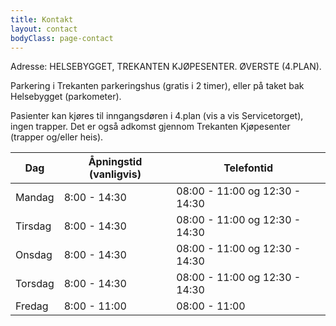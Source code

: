 ```yaml
---
title: Kontakt
layout: contact
bodyClass: page-contact
---
```


Adresse: HELSEBYGGET, TREKANTEN KJØPESENTER. ØVERSTE (4.PLAN).

Parkering i Trekanten parkeringshus (gratis i 2 timer), eller på taket bak Helsebygget (parkometer).

Pasienter kan kjøres til inngangsdøren i 4.plan (vis a vis Servicetorget), ingen trapper. Det er også adkomst gjennom Trekanten Kjøpesenter (trapper og/eller heis).

| Dag     | Åpningstid (vanligvis) | Telefontid                     |
| ------- | ---------------------- | ------------------------------ |
| Mandag  | 8:00 - 14:30           | 08:00 - 11:00 og 12:30 - 14:30 |
| Tirsdag | 8:00 - 14:30           | 08:00 - 11:00 og 12:30 - 14:30 |
| Onsdag  | 8:00 - 14:30           | 08:00 - 11:00 og 12:30 - 14:30 |
| Torsdag | 8:00 - 14:30           | 08:00 - 11:00 og 12:30 - 14:30 |
| Fredag  | 8:00 - 11:00           | 08:00 - 11:00                  |

